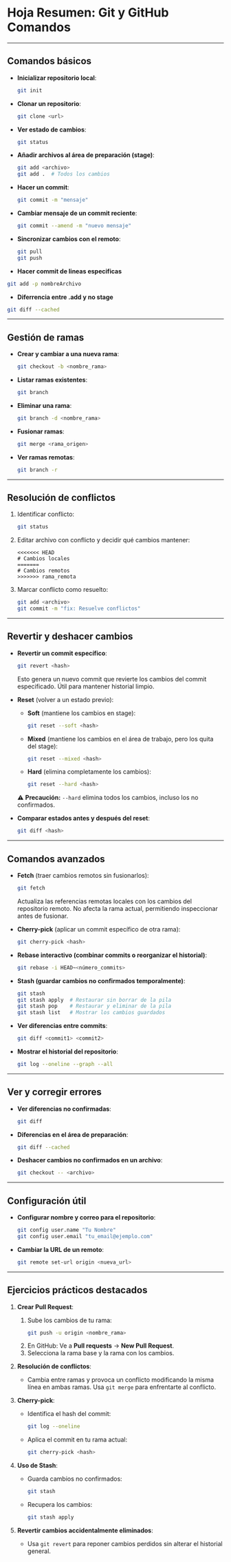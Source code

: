 # **Hoja Resumen: Git y GitHub Comandos**

---

## **Comandos básicos**

- **Inicializar repositorio local**:
  ```bash
  git init
  ```
- **Clonar un repositorio**:
  ```bash
  git clone <url>
  ```
- **Ver estado de cambios**:
  ```bash
  git status
  ```
- **Añadir archivos al área de preparación (stage)**:
  ```bash
  git add <archivo> 
  git add .  # Todos los cambios
  ```
- **Hacer un commit**:
  ```bash
  git commit -m "mensaje"
  ```
- **Cambiar mensaje de un commit reciente**:
  ```bash
  git commit --amend -m "nuevo mensaje"
  ```
- **Sincronizar cambios con el remoto**:
  ```bash
  git pull
  git push
  ```
- **Hacer commit de lineas especificas**
```bash
git add -p nombreArchivo
```

- **Diferrencia entre .add y no stage**
```bash
git diff --cached
```

---

## **Gestión de ramas**

- **Crear y cambiar a una nueva rama**:
  ```bash
  git checkout -b <nombre_rama>
  ```
- **Listar ramas existentes**:
  ```bash
  git branch
  ```
- **Eliminar una rama**:
  ```bash
  git branch -d <nombre_rama>
  ```
- **Fusionar ramas**:
  ```bash
  git merge <rama_origen>
  ```
- **Ver ramas remotas**:
  ```bash
  git branch -r
  ```

---

## **Resolución de conflictos**

1. Identificar conflicto:
   ```bash
   git status
   ```
2. Editar archivo con conflicto y decidir qué cambios mantener:
   ```text
   <<<<<<< HEAD
   # Cambios locales
   =======
   # Cambios remotos
   >>>>>>> rama_remota
   ```
3. Marcar conflicto como resuelto:
   ```bash
   git add <archivo>
   git commit -m "fix: Resuelve conflictos"
   ```

---

## **Revertir y deshacer cambios**

- **Revertir un commit específico**:
  ```bash
  git revert <hash>
  ```
  Esto genera un nuevo commit que revierte los cambios del commit especificado. Útil para mantener historial limpio.

- **Reset** (volver a un estado previo):
  - **Soft** (mantiene los cambios en stage):
    ```bash
    git reset --soft <hash>
    ```
  - **Mixed** (mantiene los cambios en el área de trabajo, pero los quita del stage):
    ```bash
    git reset --mixed <hash>
    ```
  - **Hard** (elimina completamente los cambios):
    ```bash
    git reset --hard <hash>
    ```
  ⚠️ **Precaución:** `--hard` elimina todos los cambios, incluso los no confirmados.

- **Comparar estados antes y después del reset**:
  ```bash
  git diff <hash>
  ```

---

## **Comandos avanzados**

- **Fetch** (traer cambios remotos sin fusionarlos):
  ```bash
  git fetch
  ```
  Actualiza las referencias remotas locales con los cambios del repositorio remoto. No afecta la rama actual, permitiendo inspeccionar antes de fusionar.

- **Cherry-pick** (aplicar un commit específico de otra rama):
  ```bash
  git cherry-pick <hash>
  ```
- **Rebase interactivo (combinar commits o reorganizar el historial)**:
  ```bash
  git rebase -i HEAD~<número_commits>
  ```
- **Stash (guardar cambios no confirmados temporalmente)**:
  ```bash
  git stash
  git stash apply  # Restaurar sin borrar de la pila
  git stash pop    # Restaurar y eliminar de la pila
  git stash list   # Mostrar los cambios guardados
  ```
- **Ver diferencias entre commits**:
  ```bash
  git diff <commit1> <commit2>
  ```
- **Mostrar el historial del repositorio**:
  ```bash
  git log --oneline --graph --all
  ```

---

## **Ver y corregir errores**

- **Ver diferencias no confirmadas**:
  ```bash
  git diff
  ```
- **Diferencias en el área de preparación**:
  ```bash
  git diff --cached
  ```
- **Deshacer cambios no confirmados en un archivo**:
  ```bash
  git checkout -- <archivo>
  ```

---

## **Configuración útil**

- **Configurar nombre y correo para el repositorio**:
  ```bash
  git config user.name "Tu Nombre"
  git config user.email "tu_email@ejemplo.com"
  ```
- **Cambiar la URL de un remoto**:
  ```bash
  git remote set-url origin <nueva_url>
  ```

---

## **Ejercicios prácticos destacados**

1. **Crear Pull Request**:
   1. Sube los cambios de tu rama:
      ```bash
      git push -u origin <nombre_rama>
      ```
   2. En GitHub: Ve a **Pull requests** → **New Pull Request**.
   3. Selecciona la rama base y la rama con los cambios.

2. **Resolución de conflictos**:
   - Cambia entre ramas y provoca un conflicto modificando la misma línea en ambas ramas. Usa `git merge` para enfrentarte al conflicto.

3. **Cherry-pick**:
   - Identifica el hash del commit:
     ```bash
     git log --oneline
     ```
   - Aplica el commit en tu rama actual:
     ```bash
     git cherry-pick <hash>
     ```

4. **Uso de Stash**:
   - Guarda cambios no confirmados:
     ```bash
     git stash
     ```
   - Recupera los cambios:
     ```bash
     git stash apply
     ```

5. **Revertir cambios accidentalmente eliminados**:
   - Usa `git revert` para reponer cambios perdidos sin alterar el historial general.

